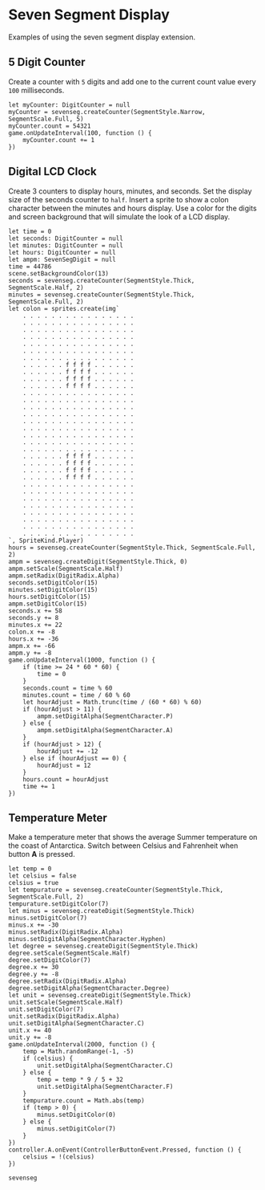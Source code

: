 # Seven Segment Display

Examples of using the seven segment display extension.

## 5 Digit Counter

Create a counter with `5` digits and add one to the current count value every `100` milliseconds.

```blocks
let myCounter: DigitCounter = null
myCounter = sevenseg.createCounter(SegmentStyle.Narrow, SegmentScale.Full, 5)
myCounter.count = 54321
game.onUpdateInterval(100, function () {
    myCounter.count += 1
})
```

## Digital LCD Clock

Create 3 counters to display hours, minutes, and seconds. Set the display size of the seconds counter to `half`. Insert a sprite to show a colon character between the minutes and hours display. Use a color for the digits and screen background that will simulate the look of a LCD display.

```blocks
let time = 0
let seconds: DigitCounter = null
let minutes: DigitCounter = null
let hours: DigitCounter = null
let ampm: SevenSegDigit = null
time = 44786
scene.setBackgroundColor(13)
seconds = sevenseg.createCounter(SegmentStyle.Thick, SegmentScale.Half, 2)
minutes = sevenseg.createCounter(SegmentStyle.Thick, SegmentScale.Full, 2)
let colon = sprites.create(img`
    . . . . . . . . . . . . . . . .
    . . . . . . . . . . . . . . . .
    . . . . . . . . . . . . . . . .
    . . . . . . . . . . . . . . . .
    . . . . . . . . . . . . . . . .
    . . . . . . . . . . . . . . . .
    . . . . . . . . . . . . . . . .
    . . . . . . f f f f . . . . . .
    . . . . . . f f f f . . . . . .
    . . . . . . f f f f . . . . . .
    . . . . . . f f f f . . . . . .
    . . . . . . . . . . . . . . . .
    . . . . . . . . . . . . . . . .
    . . . . . . . . . . . . . . . .
    . . . . . . . . . . . . . . . .
    . . . . . . . . . . . . . . . .
    . . . . . . . . . . . . . . . .
    . . . . . . . . . . . . . . . .
    . . . . . . . . . . . . . . . .
    . . . . . . . . . . . . . . . .
    . . . . . . f f f f . . . . . .
    . . . . . . f f f f . . . . . .
    . . . . . . f f f f . . . . . .
    . . . . . . f f f f . . . . . .
    . . . . . . . . . . . . . . . .
    . . . . . . . . . . . . . . . .
    . . . . . . . . . . . . . . . .
    . . . . . . . . . . . . . . . .
    . . . . . . . . . . . . . . . .
    . . . . . . . . . . . . . . . .
    . . . . . . . . . . . . . . . .
    . . . . . . . . . . . . . . . .
`, SpriteKind.Player)
hours = sevenseg.createCounter(SegmentStyle.Thick, SegmentScale.Full, 2)
ampm = sevenseg.createDigit(SegmentStyle.Thick, 0)
ampm.setScale(SegmentScale.Half)
ampm.setRadix(DigitRadix.Alpha)
seconds.setDigitColor(15)
minutes.setDigitColor(15)
hours.setDigitColor(15)
ampm.setDigitColor(15)
seconds.x += 58
seconds.y += 8
minutes.x += 22
colon.x += -8
hours.x += -36
ampm.x += -66
ampm.y += -8
game.onUpdateInterval(1000, function () {
    if (time >= 24 * 60 * 60) {
        time = 0
    }
    seconds.count = time % 60
    minutes.count = time / 60 % 60
    let hourAdjust = Math.trunc(time / (60 * 60) % 60)
    if (hourAdjust > 11) {
        ampm.setDigitAlpha(SegmentCharacter.P)
    } else {
        ampm.setDigitAlpha(SegmentCharacter.A)
    }
    if (hourAdjust > 12) {
        hourAdjust += -12
    } else if (hourAdjust == 0) {
        hourAdjust = 12
    }
    hours.count = hourAdjust
    time += 1
})
```

## Temperature Meter

Make a temperature meter that shows the average Summer temperature on the coast of Antarctica. Switch between Celsius and Fahrenheit when button **A** is pressed.

```blocks
let temp = 0
let celsius = false
celsius = true
let tempurature = sevenseg.createCounter(SegmentStyle.Thick, SegmentScale.Full, 2)
tempurature.setDigitColor(7)
let minus = sevenseg.createDigit(SegmentStyle.Thick)
minus.setDigitColor(7)
minus.x += -30
minus.setRadix(DigitRadix.Alpha)
minus.setDigitAlpha(SegmentCharacter.Hyphen)
let degree = sevenseg.createDigit(SegmentStyle.Thick)
degree.setScale(SegmentScale.Half)
degree.setDigitColor(7)
degree.x += 30
degree.y += -8
degree.setRadix(DigitRadix.Alpha)
degree.setDigitAlpha(SegmentCharacter.Degree)
let unit = sevenseg.createDigit(SegmentStyle.Thick)
unit.setScale(SegmentScale.Half)
unit.setDigitColor(7)
unit.setRadix(DigitRadix.Alpha)
unit.setDigitAlpha(SegmentCharacter.C)
unit.x += 40
unit.y += -8
game.onUpdateInterval(2000, function () {
    temp = Math.randomRange(-1, -5)
    if (celsius) {
        unit.setDigitAlpha(SegmentCharacter.C)
    } else {
        temp = temp * 9 / 5 + 32
        unit.setDigitAlpha(SegmentCharacter.F)
    }
    tempurature.count = Math.abs(temp)
    if (temp > 0) {
        minus.setDigitColor(0)
    } else {
        minus.setDigitColor(7)
    }
})
controller.A.onEvent(ControllerButtonEvent.Pressed, function () {
    celsius = !(celsius)
})
```

```package
sevenseg
```